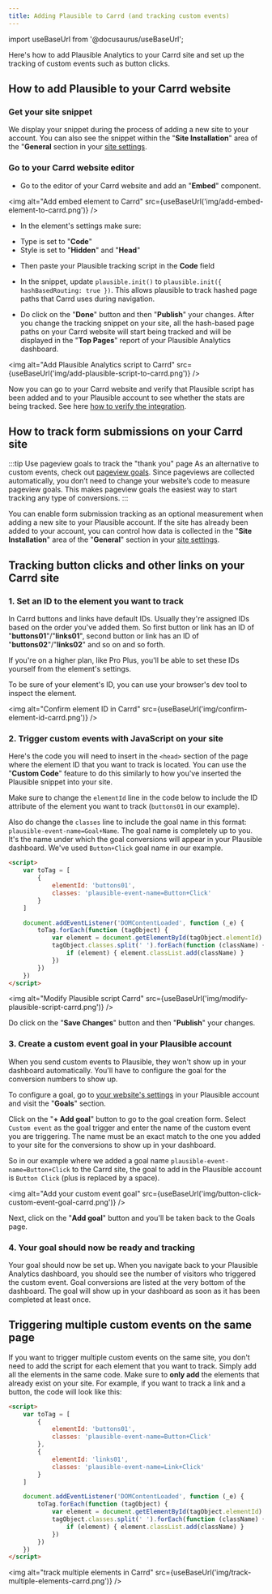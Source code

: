 ```yaml
---
title: Adding Plausible to Carrd (and tracking custom events)
---
```


import useBaseUrl from '@docusaurus/useBaseUrl';

Here's how to add Plausible Analytics to your Carrd site and set up the tracking of custom events such as button clicks.

## How to add Plausible to your Carrd website

### Get your site snippet

We display your snippet during the process of adding a new site to your account. You can also see the snippet within the "**Site Installation**" area of the "**General** section in your [site settings](website-settings.md).

### Go to your Carrd website editor

* Go to the editor of your Carrd website and add an "**Embed**" component.

<img alt="Add embed element to Carrd" src={useBaseUrl('img/add-embed-element-to-carrd.png')} />

* In the element's settings make sure:

- Type is set to "**Code**"
- Style is set to "**Hidden**" and "**Head**"

* Then paste your Plausible tracking script in the **Code** field

* In the snippet, update `plausible.init()` to `plausible.init({ hashBasedRouting: true })`. This allows plausible to track hashed page paths that Carrd uses during navigation.

* Do click on the "**Done**" button and then "**Publish**" your changes. After you change the tracking snippet on your site, all the hash-based page paths on your Carrd website will start being tracked and will be displayed in the "**Top Pages**" report of your Plausible Analytics dashboard.

<img alt="Add Plausible Analytics script to Carrd" src={useBaseUrl('img/add-plausible-script-to-carrd.png')} />

Now you can go to your Carrd website and verify that Plausible script has been added and to your Plausible account to see whether the stats are being tracked. See here [how to verify the integration](troubleshoot-integration.md).

## How to track form submissions on your Carrd site

:::tip Use pageview goals to track the "thank you" page
As an alternative to custom events, check out [pageview goals](pageview-goals.md). Since pageviews are collected automatically, you don’t need to change your website’s code to measure pageview goals. This makes pageview goals the easiest way to start tracking any type of conversions.
:::

You can enable form submission tracking as an optional measurement when adding a new site to your Plausible account. If the site has already been added to your account, you can control how data is collected in the "**Site Installation**" area of the "**General**" section in your [site settings](website-settings.md).

## Tracking button clicks and other links on your Carrd site

### 1. Set an ID to the element you want to track

In Carrd buttons and links have default IDs. Usually they're assigned IDs based on the order you've added them. So first button or link has an ID of "**buttons01**"/"**links01**", second button or link has an ID of "**buttons02**"/"**links02**" and so on and so forth.

If you're on a higher plan, like Pro Plus, you'll be able to set these IDs yourself from the element's settings.

To be sure of your element's ID, you can use your browser's dev tool to inspect the element.

<img alt="Confirm element ID in Carrd" src={useBaseUrl('img/confirm-element-id-carrd.png')} />

### 2. Trigger custom events with JavaScript on your site

Here's the code you will need to insert in the `<head>` section of the page where the element ID that you want to track is located. You can use the "**Custom Code**" feature to do this similarly to how you've inserted the Plausible snippet into your site.

Make sure to change the `elementId` line in the code below to include the ID attribute of the element you want to track (`buttons01` in our example).

Also do change the `classes` line to include the goal name in this format: `plausible-event-name=Goal+Name`. The goal name is completely up to you. It's the name under which the goal conversions will appear in your Plausible dashboard. We've used `Button+Click` goal name in our example.

```html
<script>
    var toTag = [
        {
            elementId: 'buttons01',
            classes: 'plausible-event-name=Button+Click'
        }
    ]

    document.addEventListener('DOMContentLoaded', function (_e) {
        toTag.forEach(function (tagObject) {
            var element = document.getElementById(tagObject.elementId)
            tagObject.classes.split(' ').forEach(function (className) {
                if (element) { element.classList.add(className) }
            })
        })
    })
</script>
```

<img alt="Modify Plausible script Carrd" src={useBaseUrl('img/modify-plausible-script-carrd.png')} />

Do click on the "**Save Changes**" button and then "**Publish**" your changes.

### 3. Create a custom event goal in your Plausible account

When you send custom events to Plausible, they won't show up in your dashboard automatically. You'll have to configure the goal for the conversion numbers to show up.

To configure a goal, go to [your website's settings](website-settings.md) in your Plausible account and visit the "**Goals**" section.

Click on the "**+ Add goal**" button to go to the goal creation form. Select `Custom event` as the goal trigger and enter the name of the custom event you are triggering. The name must be an exact match to the one you added to your site for the conversions to show up in your dashboard.

So in our example where we added a goal name `plausible-event-name=Button+Click` to the Carrd site, the goal to add in the Plausible account is `Button Click` (plus is replaced by a space).

<img alt="Add your custom event goal" src={useBaseUrl('img/button-click-custom-event-goal-carrd.png')} />

Next, click on the "**Add goal**" button and you'll be taken back to the Goals page.

### 4. Your goal should now be ready and tracking

Your goal should now be set up. When you navigate back to your Plausible Analytics dashboard, you should see the number of visitors who triggered the custom event. Goal conversions are listed at the very bottom of the dashboard. The goal will show up in your dashboard as soon as it has been completed at least once.

## Triggering multiple custom events on the same page

If you want to trigger multiple custom events on the same site, you don't need to add the script for each element that you want to track. Simply add all the elements in the same code. Make sure to **only add** the elements that already exist on your site. For example, if you want to track a link and a button, the code will look like this:

```html
<script>
    var toTag = [
		{
      		elementId: 'buttons01',
            classes: 'plausible-event-name=Button+Click'
   		},
		{
      		elementId: 'links01',
            classes: 'plausible-event-name=Link+Click'
   		}
    ]

    document.addEventListener('DOMContentLoaded', function (_e) {
        toTag.forEach(function (tagObject) {
            var element = document.getElementById(tagObject.elementId)
            tagObject.classes.split(' ').forEach(function (className) {
                if (element) { element.classList.add(className) }
            })
        })
    })
</script>
```

<img alt="track multiple elements in Carrd" src={useBaseUrl('img/track-multiple-elements-carrd.png')} />

